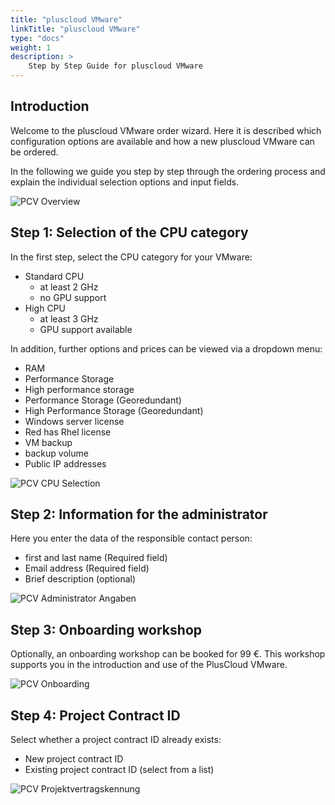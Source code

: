 ```yaml
---
title: "pluscloud VMware"
linkTitle: "pluscloud VMware"
type: "docs"
weight: 1
description: >
    Step by Step Guide for pluscloud VMware
---
```


## Introduction

Welcome to the pluscloud VMware order wizard. Here it is described which configuration options are available and how a new pluscloud VMware can be ordered.

In the following we guide you step by step through the ordering process and explain the individual selection options and input fields.

![PCV Overview](../../../../img/cloud-services/cloud-services-level3.png)

## Step 1: Selection of the CPU category

In the first step, select the CPU category for your VMware:

- Standard CPU
    - at least 2 GHz
    - no GPU support
- High CPU
    - at least 3 GHz
    - GPU support available

In addition, further options and prices can be viewed via a dropdown menu:

- RAM
- Performance Storage
- High performance storage
- Performance Storage (Georedundant)
- High Performance Storage (Georedundant)
- Windows server license
- Red has Rhel license
- VM backup
- backup volume
- Public IP addresses

![PCV CPU Selection](../img/pcv-cpu.png)

## Step 2: Information for the administrator

Here you enter the data of the responsible contact person:

- first and last name (Required field)
- Email address (Required field)
- Brief description (optional)

![PCV Administrator Angaben](../img/pcv-admin.png)

## Step 3: Onboarding workshop

Optionally, an onboarding workshop can be booked for 99 €.
This workshop supports you in the introduction and use of the PlusCloud VMware.

![PCV Onboarding](../img/pcv-onboarding.png)

## Step 4: Project Contract ID

Select whether a project contract ID already exists:

- New project contract ID
- Existing project contract ID (select from a list)

![PCV Projektvertragskennung](../img/pcv-existing-project.png)
